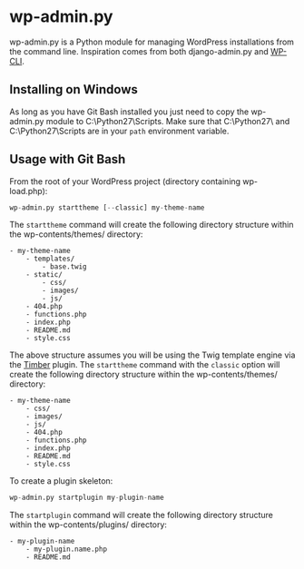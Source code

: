 wp-admin.py
===========
wp-admin.py is a Python module for managing WordPress installations from the
command line. Inspiration comes from both django-admin.py and
[WP-CLI](https://github.com/wp-cli/wp-cli).

Installing on Windows
---------------------
As long as you have Git Bash installed you just need to copy the wp-admin.py
module to C:\Python27\Scripts. Make sure that C:\Python27\ and
C:\Python27\Scripts are in your ```path``` environment variable.

Usage with Git Bash
-----
From the root of your WordPress project (directory containing wp-load.php):
```python
wp-admin.py starttheme [--classic] my-theme-name
```
The ```starttheme``` command will create the following directory structure
within the wp-contents/themes/ directory:
```
- my-theme-name
    - templates/
        - base.twig
    - static/
        - css/
        - images/
        - js/
    - 404.php
    - functions.php
    - index.php
    - README.md
    - style.css
```
The above structure assumes you will be using the Twig template engine via
the [Timber](https://github.com/jarednova/timber) plugin. The ```starttheme```
command with the ```classic``` option will create the following directory
structure within the wp-contents/themes/ directory:
```
- my-theme-name
    - css/
    - images/
    - js/
    - 404.php
    - functions.php
    - index.php
    - README.md
    - style.css
```

To create a plugin skeleton:
```python
wp-admin.py startplugin my-plugin-name
```
The ```startplugin``` command will create the following directory structure
within the wp-contents/plugins/ directory:
```
- my-plugin-name
    - my-plugin.name.php
    - README.md
```
